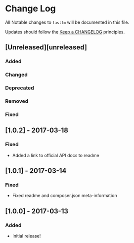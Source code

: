 # Change Log

All Notable changes to `lastfm` will be documented in this file.

Updates should follow the [Keep a CHANGELOG](http://keepachangelog.com/) principles.

## [Unreleased][unreleased]
### Added
### Changed
### Deprecated
### Removed
### Fixed

## [1.0.2] - 2017-03-18
### Fixed
- Added a link to official API docs to readme

## [1.0.1] - 2017-03-14
### Fixed
- Fixed readme and composer.json meta-information 

## [1.0.0] - 2017-03-13
### Added
- Initial release!